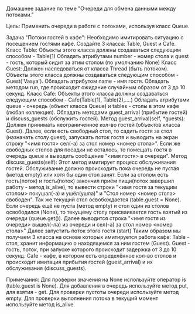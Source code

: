 Домашнее задание по теме "Очереди для обмена данными между потоками."

Цель: Применить очереди в работе с потоками, используя класс Queue.

Задача "Потоки гостей в кафе":
Необходимо имитировать ситуацию с посещением гостями кафе.
Создайте 3 класса: Table, Guest и Cafe.
Класс Table:
Объекты этого класса должны создаваться следующим способом - Table(1)
Обладать атрибутами number - номер стола и guest - гость, который сидит за этим столом (по умолчанию None)
Класс Guest:
Должен наследоваться от класса Thread (быть потоком).
Объекты этого класса должны создаваться следующим способом - Guest('Vasya').
Обладать атрибутом name - имя гостя.
Обладать методом run, где происходит ожидание случайным образом от 3 до 10 секунд.
Класс Cafe:
Объекты этого класса должны создаваться следующим способом - Cafe(Table(1), Table(2),....)
Обладать атрибутами queue - очередь (объект класса Queue) и tables - столы в этом кафе (любая коллекция).
Обладать методами guest_arrival (прибытие гостей) и discuss_guests (обслужить гостей).
Метод guest_arrival(self, *guests):
Должен принимать неограниченное кол-во гостей (объектов класса Guest).
Далее, если есть свободный стол, то садить гостя за стол (назначать столу guest), запускать поток гостя и выводить на экран строку "<имя гостя> сел(-а) за стол номер <номер стола>".
Если же свободных столов для посадки не осталось, то помещать гостя в очередь queue и выводить сообщение "<имя гостя> в очереди".
Метод discuss_guests(self):
Этот метод имитирует процесс обслуживания гостей.
Обслуживание должно происходить пока очередь не пустая (метод empty) или хотя бы один стол занят.
Если за столом есть гость(поток) и гость(поток) закончил приём пищи(поток завершил работу - метод is_alive), то вывести строки "<имя гостя за текущим столом> покушал(-а) и ушёл(ушла)" и "Стол номер <номер стола> свободен". Так же текущий стол освобождается (table.guest = None).
Если очередь ещё не пуста (метод empty) и стол один из столов освободился (None), то текущему столу присваивается гость взятый из очереди (queue.get()). Далее выводится строка "<имя гостя из очереди> вышел(-ла) из очереди и сел(-а) за стол номер <номер стола>"
Далее запустить поток этого гостя (start)
Таким образом мы получаем 3 класса на основе которых имитируется работа кафе:
Table - стол, хранит информацию о находящемся за ним гостем (Guest).
Guest - гость, поток, при запуске которого происходит задержка от 3 до 10 секунд.
Cafe - кафе, в котором есть определённое кол-во столов и происходит имитация прибытия гостей (guest_arrival) и их обслуживания (discuss_guests).

Примечания:
Для проверки значения на None используйте оператор is (table.guest is None).
Для добавления в очередь используйте метод put, для взятия - get.
Для проверки пустоты очереди используйте метод empty.
Для проверки выполнения потока в текущий момент используйте метод is_alive.
